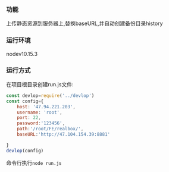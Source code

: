 ### 功能
上传静态资源到服务器上,替换baseURL,并自动创建备份目录history

### 运行环境
nodev10.15.3

### 运行方式
在项目根目录创建run.js文件:
```run.js
const devlop=require('../devlop')
const config={
    host: '47.94.221.203',
    username: 'root',
    port: 22,
    password:'123456',
    path:'/root/FE/realbox/',
    baseURL:'http://47.104.154.39:8881'

}
devlop(config)
```
命令行执行`node run.js`

